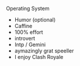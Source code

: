 Operating System
- Humor (optional) 
- Caffine
- 100% effort
- introvert
- Intp / Gemini 
- aymazingly grat speeller
- I enjoy Clash Royale